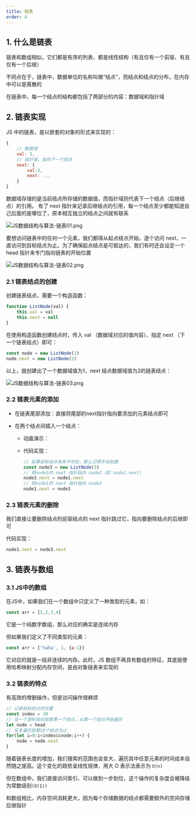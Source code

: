 ```yaml
---
title: 链表
order: 4
---
```


## 1. 什么是链表

链表和数组相似，它们都是有序的列表、都是线性结构（有且仅有一个前驱、有且仅有一个后继）

不同点在于，链表中，数据单位的名称叫做“结点”，而结点和结点的分布，在内存中可以是离散的

在链表中，每一个结点的结构都包括了两部分的内容：数据域和指针域

## 2. 链表实现

JS 中的链表，是以嵌套的对象的形式来实现的：

```js
{
    // 数据域
    val: 1,
    // 指针域，指向下一个结点
    next: {
        val:2,
        next: ...
    }
}  
```

数据域存储的是当前结点所存储的数据值，而指针域则代表下一个结点（后继结点）的引用。 有了 next 指针来记录后继结点的引用，每一个结点至少都能知道自己后面的是哪位了，原本相互独立的结点之间就有联系

![JS数据结构与算法-链表01.png](https://zhf-picture.oss-cn-qingdao.aliyuncs.com/my-img/JS数据结构与算法-链表01.png)

要想访问链表中的任何一个元素，我们都得从起点结点开始，逐个访问 next，一直访问到目标结点为止。为了确保起点结点是可抵达的，我们有时还会设定一个 head 指针来专门指向链表的开始位置

![JS数据结构与算法-链表02.png](https://zhf-picture.oss-cn-qingdao.aliyuncs.com/my-img/JS数据结构与算法-链表02.png)

### 2.1 链表结点的创建

创建链表结点，需要一个构造函数：

```js
function ListNode(val) {
    this.val = val
    this.next = null
}
```

在使用构造函数创建结点时，传入 val （数据域对应的值内容）、指定 next （下一个链表结点）即可：

```js
const node = new ListNode(1)  
node.next = new ListNode(2)
```

以上，就创建出了一个数据域值为1，next 结点数据域值为2的链表结点：

![JS数据结构与算法-链表03.png](https://zhf-picture.oss-cn-qingdao.aliyuncs.com/my-img/JS数据结构与算法-链表03.png)

### 2.2 链表元素的添加

+ 在链表尾部添加：直接将尾部的next指针指向要添加的元素结点即可

+ 在两个结点间插入一个结点：

  + 动画演示：
  <ImageViewer :images="['https://zhf-picture.oss-cn-qingdao.aliyuncs.com/my-img/JS数据结构与算法-链表04.png','https://zhf-picture.oss-cn-qingdao.aliyuncs.com/my-img/JS数据结构与算法-链表05.png','https://zhf-picture.oss-cn-qingdao.aliyuncs.com/my-img/JS数据结构与算法-链表06.png']"/>

  + 代码实现：

    ```js
    // 如果目标结点本来不存在，那么记得手动创建
    const node3 = new ListNode(3)     
    // 把node3的 next 指针指向 node2（即 node1.next）
    node3.next = node1.next
    // 把node1的 next 指针指向 node3
    node1.next = node3
    ```


### 2.3 链表元素的删除

我们直接让要删除结点的前驱结点的 next 指针跳过它，指向要删除结点的后继即可

<ImageViewer :images="['https://zhf-picture.oss-cn-qingdao.aliyuncs.com/my-img/JS数据结构与算法-链表07.png','https://zhf-picture.oss-cn-qingdao.aliyuncs.com/my-img/JS数据结构与算法-链表08.png','https://zhf-picture.oss-cn-qingdao.aliyuncs.com/my-img/JS数据结构与算法-链表09.png']"/>

代码实现：

```js
node1.next = node3.next
```

## 3. 链表与数组

### 3.1 JS中的数组

在JS中，如果我们在一个数组中只定义了一种类型的元素，如：

```js
const arr = [1,2,3,4]
```

它是一个纯数字数组，那么对应的确实是连续内存

但如果我们定义了不同类型的元素：

```js
const arr = ['haha', 1, {a:1}]
```

它对应的就是一段非连续的内存。此时，JS 数组不再具有数组的特征，其底层使用哈希映射分配内存空间，是由对象链表来实现的

### 3.2 链表的特点

有高效的增删操作，但是访问操作很麻烦

```js
// 记录目标结点的位置
const index = 10  
// 设一个游标指向链表第一个结点，从第一个结点开始遍历
let node = head  
// 反复遍历到第10个结点为止
for(let i=0;i<index&&node;i++) {
    node = node.next
}
```

随着链表长度的增加，我们搜索的范围也会变大、遍历其中任意元素的时间成本自然随之提高。这个变化的趋势呈线性规律，用大 O 表示法表示为 `O(n)`

但在数组中，我们直接访问索引、可以做到一步到位，这个操作的复杂度会被降级为常数级别`(O(1))`

和数组相比，内存空间消耗更大，因为每个存储数据的结点都需要额外的空间存储后继指针
